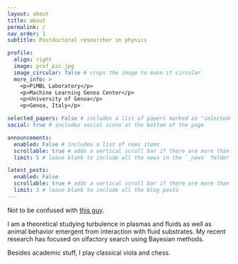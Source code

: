 ```yaml
---
layout: about
title: about
permalink: /
nav_order: 1
subtitle: Postdoctoral researcher in physics

profile:
  align: right
  image: prof_pic.jpg
  image_circular: false # crops the image to make it circular
  more_info: >
    <p>PiMBL Laboratory</p>
    <p>Machine Learning Genoa Center</p>
    <p>University of Genoa</p>
    <p>Genoa, Italy</p>

selected_papers: False # includes a list of papers marked as "selected={true}"
social: true # includes social icons at the bottom of the page

announcements:
  enabled: False # includes a list of news items
  scrollable: true # adds a vertical scroll bar if there are more than 3 news items
  limit: 5 # leave blank to include all the news in the `_news` folder

latest_posts:
  enabled: False
  scrollable: true # adds a vertical scroll bar if there are more than 3 new posts items
  limit: 3 # leave blank to include all the blog posts
---
```


Not to be confused with [this guy](https://www.inforum.com/news/fargo/have-you-seen-this-man-fargo-police-say-he-is-armed-and-dangerous).

I am a theoretical studying turbulence in plasmas and fluids as well as animal behavior emergent from interaction with fluid substrates. My recent research has focused on olfactory search using Bayesian methods.

Besides academic stuff, I play classical viola and chess.
